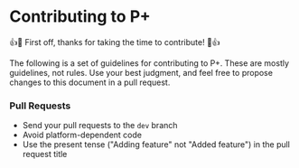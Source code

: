 # Contributing to P+

:+1::tada: First off, thanks for taking the time to contribute! :tada::+1:

The following is a set of guidelines for contributing to P+. These are mostly guidelines, not rules. Use your best judgment, and feel free to propose changes to this document in a pull request.

### Pull Requests
* Send your pull requests to the `dev` branch
* Avoid platform-dependent code
* Use the present tense ("Adding feature" not "Added feature") in the pull request title
